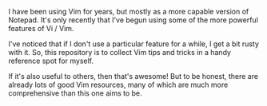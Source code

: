 I have been using Vim for years, but mostly as a more capable version of Notepad.  It's only recently that I've begun using some of the more powerful features of Vi / Vim.

I've noticed that if I don't use a particular feature for a while, I get a bit rusty with it.  So, this repository is to collect Vim tips and tricks in a handy reference spot for myself.

If it's also useful to others, then that's awesome!  But to be honest, there are already lots of good Vim resources, many of which are much more comprehensive than this one aims to be.
